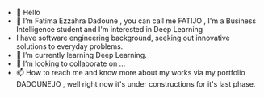 - 👋 Hello 
- 👀 I’m Fatima Ezzahra Dadoune , you can call me FATIJO , I'm a Business Intelligence student and I'm interested in Deep Learning  
- I have software engineering background, seeking out innovative solutions to everyday problems.
- 🌱 I’m currently learning Deep Learning.
- 💞️ I’m looking to collaborate on ...
- 📫 How to reach me and know more about my works via my portfolio DADOUNEJO , well right now it's under constructions for it's last phase.

<!---
DADOUNEJO/DADOUNEJO is a ✨ special ✨ repository because its `README.md` (this file) appears on your GitHub profile.
You can click the Preview link to take a look at your changes.
--->
